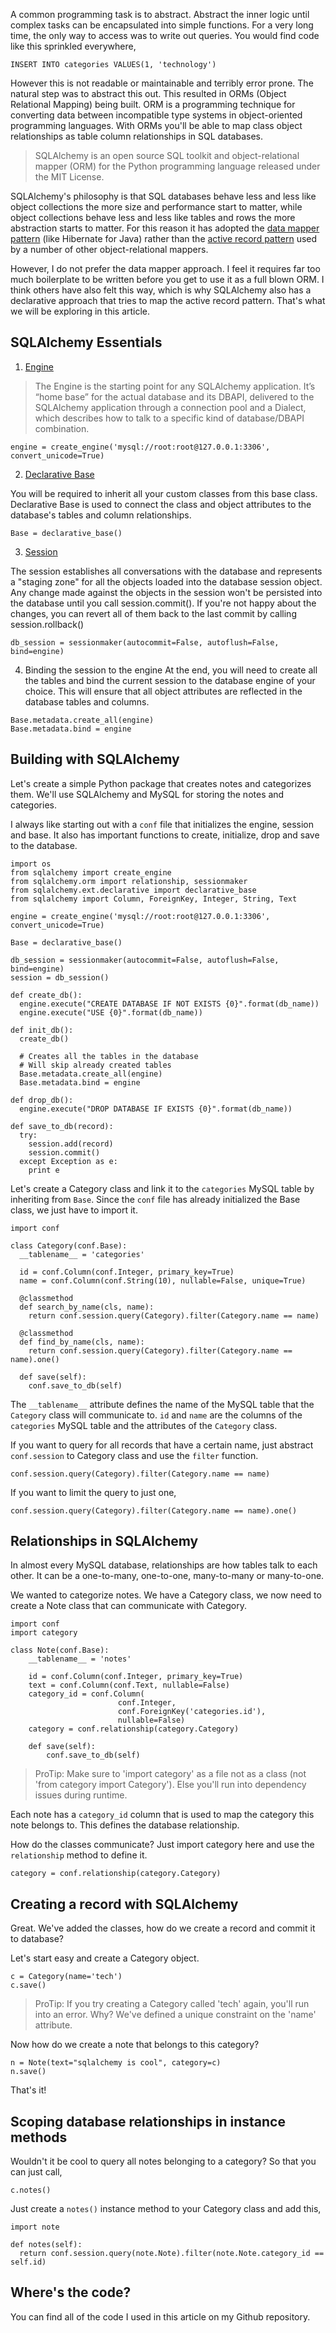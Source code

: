 A common programming task is to abstract. Abstract the inner logic until complex tasks can be encapsulated into simple functions. For a very long time, the only way to access was to write out queries. You would find code like this sprinkled everywhere,

```
INSERT INTO categories VALUES(1, 'technology')
```

However this is not readable or maintainable and terribly error prone. The natural step was to abstract this out. This resulted in ORMs (Object Relational Mapping) being built. ORM is a programming technique for converting data between incompatible type systems in object-oriented programming languages. With ORMs you'll be able to map class object relationships as table column relationships in SQL databases.

> SQLAlchemy is an open source SQL toolkit and object-relational mapper (ORM) for the Python programming language released under the MIT License.

SQLAlchemy's philosophy is that SQL databases behave less and less like object collections the more size and performance start to matter, while object collections behave less and less like tables and rows the more abstraction starts to matter. For this reason it has adopted the [data mapper pattern](https://en.wikipedia.org/wiki/Data_mapper_pattern) (like Hibernate for Java) rather than the [active record pattern](https://en.wikipedia.org/wiki/Active_record_pattern) used by a number of other object-relational mappers.

However, I do not prefer the data mapper approach. I feel it requires far too much boilerplate to be written before you get to use it as a full blown ORM. I think others have also felt this way, which is why SQLAlchemy also has a declarative approach that tries to map the active record pattern. That's what we will be exploring in this article.

## SQLAlchemy Essentials
1. [Engine](http://docs.sqlalchemy.org/en/latest/core/engines.html)

> The Engine is the starting point for any SQLAlchemy application. It’s “home base” for the actual database and its DBAPI, delivered to the SQLAlchemy application through a connection pool and a Dialect, which describes how to talk to a specific kind of database/DBAPI combination.

```
engine = create_engine('mysql://root:root@127.0.0.1:3306', convert_unicode=True)
```

2. [Declarative Base](http://docs.sqlalchemy.org/en/latest/orm/extensions/declarative/basic_use.html)

You will be required to inherit all your custom classes from this base class. Declarative Base is used to connect the class and object attributes to the database's tables and column relationships.

```
Base = declarative_base()
```

3. [Session](http://docs.sqlalchemy.org/en/latest/orm/session_api.html)

The session establishes all conversations with the database and represents a "staging zone" for all the objects loaded into the database session object. Any change made against the objects in the session won't be persisted into the database until you call session.commit(). If you're not happy about the changes, you can revert all of them back to the last commit by calling session.rollback()

```
db_session = sessionmaker(autocommit=False, autoflush=False, bind=engine)
```

4. Binding the session to the engine
At the end, you will need to create all the tables and bind the current session to the database engine of your choice. This will ensure that all object attributes are reflected in the database tables and columns.

```
Base.metadata.create_all(engine)
Base.metadata.bind = engine
```

## Building with SQLAlchemy

Let's create a simple Python package that creates notes and categorizes them. We'll use SQLAlchemy and MySQL for storing the notes and categories.

I always like starting out with a `conf` file that initializes the engine, session and base. It also has important functions to create, initialize, drop and save to the database.

```
import os
from sqlalchemy import create_engine
from sqlalchemy.orm import relationship, sessionmaker
from sqlalchemy.ext.declarative import declarative_base
from sqlalchemy import Column, ForeignKey, Integer, String, Text

engine = create_engine('mysql://root:root@127.0.0.1:3306', convert_unicode=True)

Base = declarative_base()

db_session = sessionmaker(autocommit=False, autoflush=False, bind=engine)
session = db_session()

def create_db():
  engine.execute("CREATE DATABASE IF NOT EXISTS {0}".format(db_name))
  engine.execute("USE {0}".format(db_name))

def init_db():
  create_db()

  # Creates all the tables in the database
  # Will skip already created tables
  Base.metadata.create_all(engine)
  Base.metadata.bind = engine

def drop_db():
  engine.execute("DROP DATABASE IF EXISTS {0}".format(db_name))

def save_to_db(record):
  try:
    session.add(record)
    session.commit()
  except Exception as e:
    print e
```

Let's create a Category class and link it to the `categories` MySQL table by inheriting from `Base`. Since the `conf` file has already initialized the Base class, we just have to import it.

```
import conf

class Category(conf.Base):
  __tablename__ = 'categories'

  id = conf.Column(conf.Integer, primary_key=True)
  name = conf.Column(conf.String(10), nullable=False, unique=True)

  @classmethod
  def search_by_name(cls, name):
    return conf.session.query(Category).filter(Category.name == name)

  @classmethod
  def find_by_name(cls, name):
    return conf.session.query(Category).filter(Category.name == name).one()

  def save(self):
    conf.save_to_db(self)
```

The `__tablename__` attribute defines the name of the MySQL table that the `Category` class will communicate to. `id` and `name` are the columns of the `categories` MySQL table and the attributes of the `Category` class.

If you want to query for all records that have a certain name, just abstract `conf.session` to Category class and use the `filter` function.

```
conf.session.query(Category).filter(Category.name == name)
```

If you want to limit the query to just one,

```
conf.session.query(Category).filter(Category.name == name).one()
```

## Relationships in SQLAlchemy
In almost every MySQL database, relationships are how tables talk to each other. It can be a one-to-many, one-to-one, many-to-many or many-to-one.

We wanted to categorize notes. We have a Category class, we now need to create a Note class that can communicate with Category.

```
import conf
import category

class Note(conf.Base):
    __tablename__ = 'notes'

    id = conf.Column(conf.Integer, primary_key=True)
    text = conf.Column(conf.Text, nullable=False)
    category_id = conf.Column(
                        conf.Integer,
                        conf.ForeignKey('categories.id'),
                        nullable=False)
    category = conf.relationship(category.Category)

    def save(self):
        conf.save_to_db(self)
```

> ProTip: Make sure to 'import category' as a file not as a class (not 'from category import Category'). Else you'll run into dependency issues during runtime.

Each note has a `category_id` column that is used to map the category this note belongs to. This defines the database relationship.

How do the classes communicate? Just import category here and use the `relationship` method to define it.

```
category = conf.relationship(category.Category)
```

## Creating a record with SQLAlchemy
Great. We've added the classes, how do we create a record and commit it to database?

Let's start easy and create a Category object.

```
c = Category(name='tech')
c.save()
```

> ProTip: If you try creating a Category called 'tech' again, you'll run into an error. Why? We've defined a unique constraint on the 'name' attribute.

Now how do we create a note that belongs to this category?

```
n = Note(text="sqlalchemy is cool", category=c)
n.save()
```

That's it!

## Scoping database relationships in instance methods
Wouldn't it be cool to query all notes belonging to a category? So that you can just call,

```
c.notes()
```

Just create a `notes()` instance method to your Category class and add this,

```
import note

def notes(self):
  return conf.session.query(note.Note).filter(note.Note.category_id == self.id)
```

## Where's the code?

You can find all of the code I used in this article on my Github repository.

